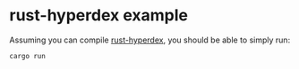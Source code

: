 # rust-hyperdex example

Assuming you can compile [rust-hyperdex](https://github.com/derekchiang/rust-hyperdex), you should be able to simply run:

    cargo run
